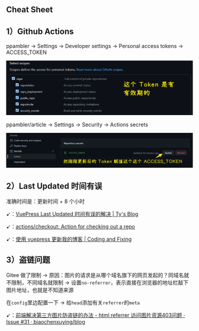 ## Cheat Sheet

## 1）Github Actions

ppambler -> Settings -> Developer settings -> Personal access tokens -> ACCESS_TOKEN

![token](docs/.vuepress/public/images/2022-03-30-16-07-18.png)

ppambler/article -> Settings -> Security -> Actions secrets

![token 赋值](docs/.vuepress/public/images/2022-03-30-16-09-59.png)

## 2）Last Updated 时间有误

准确时间是：更新时间 + 8 个小时

➹：[VuePress Last Updated 时间有误的解决 | Ty's Blog](https://ty-peng.gitee.io/views/note/ops/202004141352-vuepress-last-updated.html)

➹：[actions/checkout: Action for checking out a repo](https://github.com/actions/checkout)

➹：[使用 vuepress 更新我的博客 | Coding and Fixing](https://vxhly.github.io/views/nodejs/vuepress-blog-on-github.html#%E6%8B%93%E5%B1%95%E9%98%85%E8%AF%BB)

## 3）盗链问题

Gitee 做了限制 -> 原因：图片的请求是从哪个域名旗下的网页发起的？同域名就不限制，不同域名就限制 -> 设置`no-referrer`，表示直接在浏览器的地址栏敲下图片地址，也就是不知道来源

在`config`里边配置一下 -> 给`head`添加有关`referrer`的`meta`

➹：[前端解决第三方图片防盗链的办法 - html referrer 访问图片资源403问题 · Issue #31 · biaochenxuying/blog](https://github.com/biaochenxuying/blog/issues/31)

